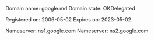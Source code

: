 Domain   name:  google.md
Domain  state:  OKDelegated

Registered on:  2006-05-02
Expires    on:  2023-05-02

Nameserver:     ns1.google.com
Nameserver:     ns2.google.com
